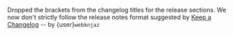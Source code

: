 Dropped the brackets from the changelog titles for the release sections.
We now don't strictly follow the release notes format suggested by
[Keep a Changelog][keepachangelog] -- by {user}`webknjaz`

[keepachangelog]: https://keepachangelog.com/en/1.1.0/
